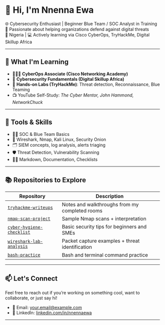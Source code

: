 # 👋 Hi, I'm Nnenna Ewa

🌐 Cybersecurity Enthusiast | Beginner Blue Team / SOC Analyst in Training  
🎯 Passionate about helping organizations defend against digital threats  
📍 Nigeria | 💻 Actively learning via Cisco CyberOps, TryHackMe, Digital Skillup Africa

---

## 🚀 What I'm Learning

- 👨🏽‍💻 **CyberOps Associate (Cisco Networking Academy)**  
- 🔐 **Cybersecurity Fundamentals (Digital Skillup Africa)**  
- 🧪 **Hands-on Labs (TryHackMe)**: Threat detection, Reconnaissance, Blue Teaming  
- 📺 YouTube Self-Study: *The Cyber Mentor, John Hammond, NetworkChuck*

---

## 🔧 Tools & Skills

- 🕵️‍♀️ SOC & Blue Team Basics  
- 🧰 Wireshark, Nmap, Kali Linux, Security Onion  
- 🗂️ SIEM concepts, log analysis, alerts triaging  
- 🛡️ Threat Detection, Vulnerability Scanning  
- ✍🏽 Markdown, Documentation, Checklists

---

## 📚 Repositories to Explore

| Repository | Description |
|------------|-------------|
| [`tryhackme-writeups`](https://github.com/yourusername/tryhackme-writeups) | Notes and walkthroughs from my completed rooms |
| [`nmap-scan-project`](https://github.com/yourusername/nmap-scan-project) | Sample Nmap scans + interpretation |
| [`cyber-hygiene-checklist`](https://github.com/yourusername/cyber-hygiene-checklist) | Basic security tips for beginners and SMEs |
| [`wireshark-lab-analysis`](https://github.com/yourusername/wireshark-lab-analysis) | Packet capture examples + threat identification |
| [`bash-practice`](https://github.com/yourusername/bash-practice) | Bash and terminal command practice |

---

## 📫 Let's Connect

Feel free to reach out if you’re working on something cool, want to collaborate, or just say hi!

- 💌 Email: [your.email@example.com](mailto:officialnnennaewa@gmail.com)  
- 🔗 LinkedIn: [linkedin.com/in/nnennaewa](https://linkedin.com/in/nnennaewa)

---
